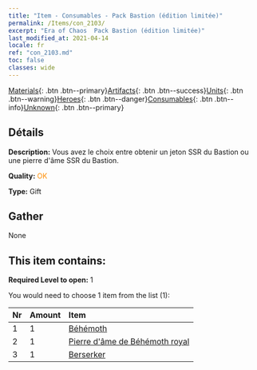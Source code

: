 ```yaml
---
title: "Item - Consumables - Pack Bastion (édition limitée)"
permalink: /Items/con_2103/
excerpt: "Era of Chaos  Pack Bastion (édition limitée)"
last_modified_at: 2021-04-14
locale: fr
ref: "con_2103.md"
toc: false
classes: wide
---
```

 [Materials](/fr/Items/){: .btn .btn--primary}[Artifacts](/fr/Items/Artifacts/){: .btn .btn--success}[Units](/fr/Items/Units/){: .btn .btn--warning}[Heroes](/fr/Items/Heroes/){: .btn .btn--danger}[Consumables](/fr/Items/Consumables/){: .btn .btn--info}[Unknown](/fr/Items/Unknown/){: .btn .btn--primary}

## Détails
 **Description:** Vous avez le choix entre obtenir un jeton SSR du Bastion ou une pierre d'âme SSR du Bastion.

 **Quality:** <span style="color: #FF8C00">OK</span>

 **Type:** Gift

## Gather

  None

## This item contains:

 **Required Level to open:** 1

 You would need to choose 1 item from the list (1):

  | Nr | Amount |     Item    |
  |:---|:-------|:------------|
  | 1 | 1 | [Béhémoth](/fr/Items/unt_223/) | 
  | 2 | 1 | [Pierre d'âme de Béhémoth royal](/fr/Items/unt_311/) | 
  | 3 | 1 | [Berserker](/fr/Items/unt_224/) | 
